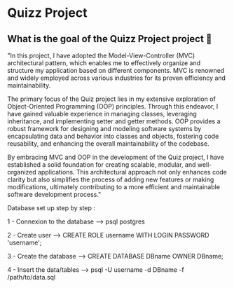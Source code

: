 # Quizz Project

## What is the goal of the Quizz Project project :thinking:

"In this project, I have adopted the Model-View-Controller (MVC) architectural pattern, which enables me to effectively organize and structure my application based on different components. MVC is renowned and widely employed across various industries for its proven efficiency and maintainability.

The primary focus of the Quiz project lies in my extensive exploration of Object-Oriented Programming (OOP) principles. Through this endeavor, I have gained valuable experience in managing classes, leveraging inheritance, and implementing setter and getter methods. OOP provides a robust framework for designing and modeling software systems by encapsulating data and behavior into classes and objects, fostering code reusability, and enhancing the overall maintainability of the codebase.

By embracing MVC and OOP in the development of the Quiz project, I have established a solid foundation for creating scalable, modular, and well-organized applications. This architectural approach not only enhances code clarity but also simplifies the process of adding new features or making modifications, ultimately contributing to a more efficient and maintainable software development process."

Database set up step by step :

1 - Connexion to the database --> psql postgres

2 - Create user --> CREATE ROLE username WITH LOGIN PASSWORD 'username';

3 - Create the database --> CREATE DATABASE DBname OWNER DBname;

4 - Insert the data/tables --> psql -U username -d DBname -f /path/to/data.sql